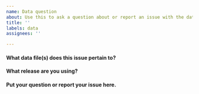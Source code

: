 ```yaml
---
name: Data question
about: Use this to ask a question about or report an issue with the data provided with annoFuse
title: ''
labels: data
assignees: ''

---
```


#### What data file(s) does this issue pertain to?



#### What release are you using?
<!--You may want to check if the issue has been resolved in an updated release-->


#### Put your question or report your issue here.


